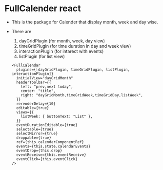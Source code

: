 # FullCalender react

- This is the package for Calender that display month, week and day wise.
- There are

  1. dayGridPlugin (for month, week, day view)
  2. timeGridPlugin (for time duration in day and week view)
  3. interactionPlugin (for intarect with events)
  4. listPlugin (for list view)

  ```
  <FullCalendar
    plugins={[dayGridPlugin, timeGridPlugin, listPlugin, interactionPlugin]}
    initialView="dayGridMonth"
    headerToolbar={{
      left: "prev,next today",
      center: "title",
      right: "dayGridMonth,timeGridWeek,timeGridDay,listWeek",
    }}
    rerenderDelay={10}
    editable={true}
    views={{
      listWeek: { buttonText: "List" },
    }}
    eventDurationEditable={true}
    selectable={true}
    selectMirror={true}
    droppable={true}
    ref={this.calendarComponentRef}
    events={this.state.calendarEvents}
    eventDrop={this.drop}
    eventReceive={this.eventReceive}
    eventClick={this.eventClick}
  />
  ```
